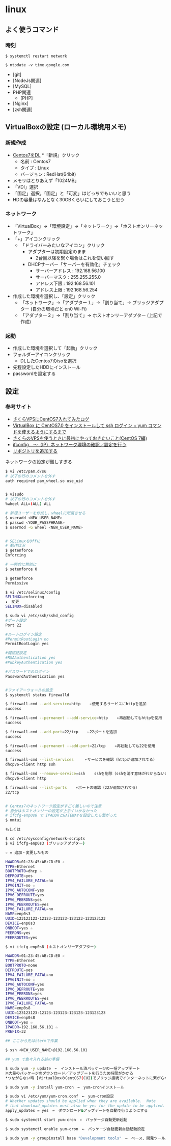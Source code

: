 # linux

## よく使うコマンド

### 時刻

```
$ systemctl restart network

$ ntpdate -v time.google.com
```



* [git]
* [NodeJs関連]
* [MySQL]
* PHP関連
	* [PHP]
* [Nginx]
* [zsh関連]

## VirtualBoxの設定 (ローカル環境用メモ)

### 新規作成

* [Centos7をDL](http://isoredirect.centos.org/centos/7/isos/x86_64/CentOS-7-x86_64-DVD-1503-01.iso)
*「新規」クリック
	* 名前 : Centos7
	* タイプ : Linux
	* バージョン : RedHat(64bit)
* メモリはとりあえず「1024MB」
* 「VDI」選択
* 「固定」選択。「固定」と「可変」はどっちでもいいと思う
* HDの容量はなんとなく30GBくらいにしておこうと思う


### ネットワーク

* 「VirtualBox」->「環境設定」->「ネットワーク」->「ホストオンリーネットワーク」
* 「+」アイコンクリック
	* 「ドライバーみたいなアイコン」クリック
		* アダプターは初期設定のまま
			* 2台目以降を繋ぐ場合はこれを使い回す
		* DHCPサーバー「サーバーを有効化」チェック
			* サーバーアドレス : 192.168.56.100
			* サーバーマスク : 255.255.255.0
			* アドレス下限 : 192.168.56.101
			* アドレス上限 : 192.168.56.254
* 作成した環境を選択し、「設定」クリック
	* 「ネットワーク」->「アダプター１」->「割り当て」-> ブリッジアダプター (自分の環境だと en0 Wi-Fi)
	* 「アダプター２」->「割り当て」-> ホストオンリーアダプター (上記で作成)


### 起動

* 作成した環境を選択して「起動」クリック
* フォルダーアイコンクリック
	* DLしたCentos7のisoを選択
* 先程設定したHDDにインストール
* passwordを設定する

## 設定

### 参考サイト

* [さくらVPSにCentOS7入れてみたログ](http://qiita.com/dansuke@github/items/4cb01478d135b706c8fd)
* [VirtualBox に CentOS7.0 をインストールして ssh ログイン + yum コマンドを使えるようにするまで](http://d.hatena.ne.jp/shouh/20150429/1430283666)
* [さくらのVPSを使うときに最初にやっておきたいこと(CentOS 7編)](http://server-setting.info/blog/sakura_vps_centos7_first_setup.html)
* [ifconfig　～（IP）ネットワーク環境の確認／設定を行う](http://www.atmarkit.co.jp/ait/articles/0109/29/news004.html)
* [リポジトリを追加する](http://www.server-world.info/query?os=CentOS_7&p=initial_conf&f=6)

ネットワークの設定が難しすぎる

```bash
$ vi /etc/pam.d/su
# 以下の行のコメントを外す
auth required pam_wheel.so use_uid


$ visudo
# 以下の行のコメントを外す
%wheel ALL=(ALL) ALL

# 新規ユーザーを作成し、wheelに所属させる
$ useradd <NEW_USER_NAME>
$ passwd <YOUR_PASSPHRASE>
$ usermod -G wheel <NEW_USER_NAME>


# SELinuxをOffに
# 動作状況
$ getenforce
Enforcing

# 一時的に無効に
$ setenforce 0

$ getenforce
Permissive

$ vi /etc/selinux/config
SELINUX=enforcing
↓　変更
SELINUX=disabled

$ sudo vi /etc/ssh/sshd_config
#ポート設定
Port 22

#ルートログイン設定
#PermitRootLogin no
PermitRootLogin yes

#鍵認証設定
#RSAAuthentication yes
#PubkeyAuthentication yes

#パスワードでのログイン
PasswordAuthentication yes


#ファイアーウォールの設定
$ systemctl status firewalld

$ firewall-cmd --add-service=http    ←使用するサービスにhttpを追加
success

$ firewall-cmd --permanent --add-service=http    ←再起動してもhttpを使用
success

$ firewall-cmd --add-port=22/tcp    ←22ポートを追加
success

$ firewall-cmd --permanent --add-port=22/tcp    ←再起動しても22を使用
success

$ firewall-cmd --list-services     ←サービスを確認（httpが追加されてる）
dhcpv6-client http ssh

$ firewall-cmd --remove-service=ssh    sshを削除（sshを消す意味がわからないけど、皆さんやってるので。理由は元気があったら調べる）
dhcpv6-client http

$ firewall-cmd --list-ports    ←ポートの確認（22が追加されてる）
22/tcp


# Centos7のネットワーク設定がすごく難しいので注意
# 自分はホストオンリーの設定が上手くいかなかった
# ifcfg-enp0s8 で IPADDRとGATEWAYを設定したら繋がった
$ nmtui

もしくは

$ cd /etc/sysconfig/network-scripts
$ vi ifcfg-enp0s3 (ブリッジアダプター)

☆ = 追加・変更したもの

HWADDR=01:23:45:AB:CD:E0 ☆
TYPE=Ethernet
BOOTPROTO=dhcp ☆
DEFROUTE=yes
IPV4_FAILURE_FATAL=no
IPV6INIT=no ☆
IPV6_AUTOCONF=yes
IPV6_DEFROUTE=yes
IPV6_PEERDNS=yes
IPV6_PEERROUTES=yes
IPV6_FAILURE_FATAL=no
NAME=enp0s3
UUID=123123123-12123-123123-123123-123123123
DEVICE=enp0s3
ONBOOT=yes ☆
PEERDNS=yes
PEERROUTES=yes

$ vi ifcfg-enp0s8 (ホストオンリーアダプター)

HWADDR=01:23:45:AB:CD:E0 ☆
TYPE=Ethernet
BOOTPROTO=none
DEFROUTE=yes
IPV4_FAILURE_FATAL=no
IPV6INIT=no ☆
IPV6_AUTOCONF=yes
IPV6_DEFROUTE=yes
IPV6_PEERDNS=yes
IPV6_PEERROUTES=yes
IPV6_FAILURE_FATAL=no
NAME=enp0s8
UUID=123123123-12123-123123-123123-123123123
DEVICE=enp0s8
ONBOOT=yes ☆
IPADDR=192.168.56.101 ☆
PREFIX=32

## ここから先はitermで作業

$ ssh <NEW_USER_NAME>@192.168.56.101

## yum で色々入れる前の準備

$ sudo yum -y update　←　インストール済パッケージの一括アップデート
※大量のパッケージのダウンロード／アップデートを行うため時間がかかる
*つながらない時 [VirtualBoxのCentOS7(CUI)でブリッジ接続でインターネットに繋がらない時の対応](https://goo.gl/drnQRm)

$ sudo yum -y install yum-cron　←　yum-cronインストール

$ sudo vi /etc/yum/yum-cron.conf　←　yum-cron設定
# Whether updates should be applied when they are available.  Note
# that download_updates must also be yes for the update to be applied.
apply_updates = yes　←　ダウンロード&アップデートを自動で行うようにする

$ sudo systemctl start yum-cron　←　パッケージ自動更新起動

$ sudo systemctl enable yum-cron　←　パッケージ自動更新自動起動設定

$ sudo yum -y groupinstall base "Development tools"　←　ベース、開発ツールパッケージ群インストール
```
